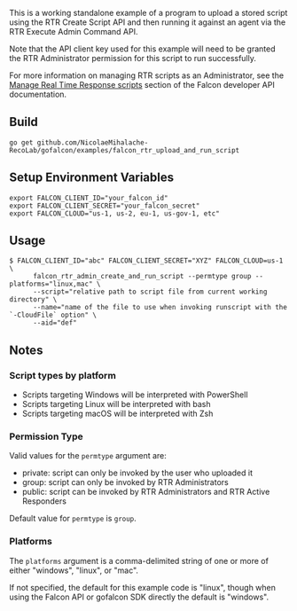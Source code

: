 This is a working standalone example of a program to upload a stored script
using the RTR Create Script API and then running it against an agent
via the RTR Execute Admin Command API.

Note that the API client key used for this example will need to be granted
the RTR Administrator permission for this script to run successfully.

For more information on managing RTR scripts as an Administrator, see the
[Manage Real Time Response scripts](https://developer.crowdstrike.com/crowdstrike/docs/real-time-response-apis#manage-real-time-response-scripts)
section of the Falcon developer API documentation.

## Build
```
go get github.com/NicolaeMihalache-RecoLab/gofalcon/examples/falcon_rtr_upload_and_run_script
```

## Setup Environment Variables
```
export FALCON_CLIENT_ID="your_falcon_id"
export FALCON_CLIENT_SECRET="your_falcon_secret"
export FALCON_CLOUD="us-1, us-2, eu-1, us-gov-1, etc"
```

## Usage
```
$ FALCON_CLIENT_ID="abc" FALCON_CLIENT_SECRET="XYZ" FALCON_CLOUD=us-1 \
      falcon_rtr_admin_create_and_run_script --permtype group --platforms="linux,mac" \
      --script="relative path to script file from current working directory" \
      --name="name of the file to use when invoking runscript with the `-CloudFile` option" \
      --aid="def"
```

## Notes

### Script types by platform

* Scripts targeting Windows will be interpreted with PowerShell
* Scripts targeting Linux will be interpreted with bash
* Scripts targeting macOS will be interpreted with Zsh

### Permission Type

Valid values for the `permtype` argument are:

* private: script can only be invoked by the user who uploaded it
* group: script can only be invoked by RTR Administrators
* public: script can be invoked by RTR Administrators and RTR Active Responders

Default value for `permtype` is `group`.

### Platforms

The `platforms` argument is a comma-delimited string of one or more of either
"windows", "linux", or "mac".

If not specified, the default for this example code is "linux", though when
using the Falcon API or gofalcon SDK directly the default is "windows".
